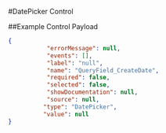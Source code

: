 #DatePicker Control

##Example Control Payload
```json
{
           "errorMessage": null,
           "events": [],
           "label": "null",
           "name": "QueryField_CreateDate",
           "required": false,
           "selected": false,
           "showDocumentation": null,
           "source": null,
          "type": "DatePicker",
          "value": null
}
```
